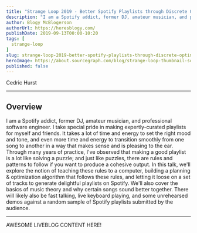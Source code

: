 ```yaml
---
title: "Strange Loop 2019 - Better Spotify Playlists through Discrete Optimization"
description: "I am a Spotify addict, former DJ, amateur musician, and professional software engineer. I take special pride in making expertly-curated playlists for myself and friends. It takes a lot of time and energy to set the right mood and tone, and even more time and energy to transition smoothly from one song to another in a way that makes sense and is pleasing to the ear. Through many years of practice, I've observed that making a good playlist is a lot like solving a puzzle; and just like puzzles, there are rules and patterns to follow if you want to produce a cohesive output. In this talk, we'll explore the notion of teaching these rules to a computer, building a planning & optimization algorithm that follows these rules, and letting it loose on a set of tracks to generate delightful playlists on Spotify. We'll also cover the basics of music theory and why certain songs sound better together. There will likely also be fast talking, live keyboard playing, and some unrehearsed demos against a random sample of Spotify playlists submitted by the audience."
author: Blogy McBlogerson
authorUrl: https://heresblogy.com/
publishDate: 2019-09-13T00:00-10:20
tags: [
  strange-loop
]
slug: strange-loop-2019-better-spotify-playlists-through-discrete-optimization
heroImage: https://about.sourcegraph.com/blog/strange-loop-thumbnail-square-v2.jpg
published: false
---
```


<div className="container p-0 liveblog-presenters d-flex w-100 text-center">
  <div className="row m-0 w-100">
      <p className=" mr-12 m-0 w-100">
        <span className="liveblog-presenters__name">Cedric Hurst</span>
        <a href="https://twitter.com/divideby0" target="_blank" title="Twitter"><i className="fa fa-twitter pr-2"></i></a>
        <a href="https://github.com/divideby0" target="_blank" title="GitHub"><i className="fa fa-github pr-2"></i></a>
      </p>
  </div>
</div>

---

## Overview

I am a Spotify addict, former DJ, amateur musician, and professional software engineer. I take special pride in making expertly-curated playlists for myself and friends. It takes a lot of time and energy to set the right mood and tone, and even more time and energy to transition smoothly from one song to another in a way that makes sense and is pleasing to the ear. Through many years of practice, I've observed that making a good playlist is a lot like solving a puzzle; and just like puzzles, there are rules and patterns to follow if you want to produce a cohesive output. In this talk, we'll explore the notion of teaching these rules to a computer, building a planning & optimization algorithm that follows these rules, and letting it loose on a set of tracks to generate delightful playlists on Spotify. We'll also cover the basics of music theory and why certain songs sound better together. There will likely also be fast talking, live keyboard playing, and some unrehearsed demos against a random sample of Spotify playlists submitted by the audience.

---

AWESOME LIVEBLOG CONTENT HERE!
